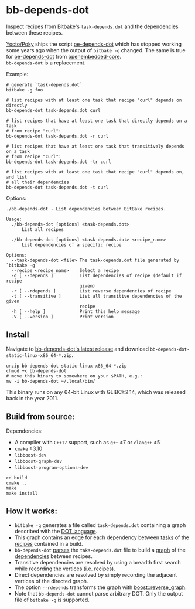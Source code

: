 bb-depends-dot
==============

Inspect recipes from Bitbake's `task-depends.dot` and the dependencies between these recipes.

[Yocto/Poky](https://github.com/yoctoproject/poky) ships the script [oe-depends-dot](https://github.com/yoctoproject/poky/blob/cd369a732e17e57794a89519de6bab3847330630/scripts/oe-depends-dot) which has stopped working some years ago when the output of `bitbake -g` changed. The same is true for [oe-depends-dot](https://github.com/openembedded/openembedded-core/blob/0441b53d55a919b5ac42e997f4092053b017b553/scripts/oe-depends-dot) from [openembedded-core](https://github.com/openembedded/openembedded-core).  
`bb-depends-dot` is a replacement.


Example:

```shell
# generate `task-depends.dot`
bitbake -g foo

# list recipes with at least one task that recipe "curl" depends on directly
bb-depends-dot task-depends.dot curl

# list recipes that have at least one task that directly depends on a task
# from recipe "curl":
bb-depends-dot task-depends.dot -r curl

# list recipes that have at least one task that transitively depends on a task
# from recipe "curl":
bb-depends-dot task-depends.dot -tr curl

# list recipes with at least one task that recipe "curl" depends on, and list
# all their dependencies
bb-depends-dot task-depends.dot -t curl
```

Options:

```
./bb-depends-dot - List dependencies between BitBake recipes.

Usage:
  ./bb-depends-dot [options] <task-depends.dot>
      List all recipes

  ./bb-depends-dot [options] <task-depends.dot> <recipe_name>
      List dependencies of a specific recipe

Options:
  --task-depends-dot <file> The task-depends.dot file generated by `bitbake -g`
  --recipe <recipe_name>    Select a recipe
  -d [ --depends ]          List dependencies of recipe (default if recipe 
                            given)
  -r [ --rdepends ]         List reverse dependencies of recipe
  -t [ --transitive ]       List all transitive dependencies of the given 
                            recipe
  -h [ --help ]             Print this help message
  -V [ --version ]          Print version
```

## Install

Navigate to [bb-depends-dot's latest release](https://github.com/thomastrapp/bb-depends-dot/releases/latest) and download `bb-depends-dot-static-linux-x86_64-*.zip`.

```shell
unzip bb-depends-dot-static-linux-x86_64-*.zip
chmod +x bb-depends-dot
# move this binary to somewhere on your $PATH, e.g.:
mv -i bb-depends-dot ~/.local/bin/
```

This binary runs on any 64-bit Linux with GLIBC≥2.14, which was released back in the year 2011.

## Build from source:

Dependencies:

* A compiler with `C++17` support, such as `g++` ≥7 or  `clang++` ≥5
* `cmake` ≥3.10
* `libboost-dev`
* `libboost-graph-dev`
* `libboost-program-options-dev`

```
cd build
cmake ..
make
make install
```

## How it works:

* `bitbake -g` generates a file called `task-depends.dot` containing a graph described with the [DOT language](https://en.wikipedia.org/wiki/DOT_(graph_description_language)).
* This graph contains an edge for each dependency between [tasks](https://docs.yoctoproject.org/ref-manual/tasks.html) of the [recipes](https://docs.yoctoproject.org/dev-manual/common-tasks.html#writing-a-new-recipe) contained in a build.
* `bb-depends-dot` [parses](https://github.com/thomastrapp/bb-depends-dot/blob/master/ragel/dot-machine.rl) the `taks-depends.dot` file to build a [graph](https://github.com/thomastrapp/bb-depends-dot/blob/master/bbrd/bbrd/DependencyGraph.h) of the [dependencies](https://github.com/thomastrapp/bb-depends-dot/blob/master/bbrd/bbrd/Dependencies.h) between recipes.
* Transitive dependencies are resolved by using a breadth first search while recording the vertices (i.e. recipes).
* Direct dependencies are resolved by simply recording the adjacent vertices of the directed graph.
* The option `--rdepends` transforms the graph with [boost::reverse\_graph](https://www.boost.org/doc/libs/1_77_0/libs/graph/doc/reverse_graph.html).
* Note that `bb-depends-dot` cannot parse arbitrary DOT. Only the output file of `bitbake -g` is supported.
